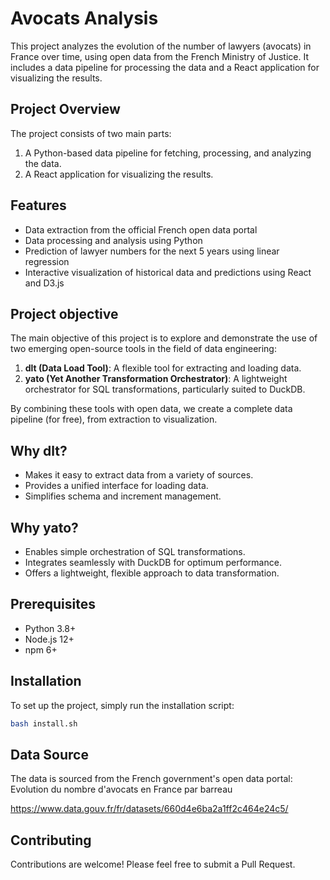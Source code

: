 # Avocats Analysis

This project analyzes the evolution of the number of lawyers (avocats) in France over time, using open data from the French Ministry of Justice. It includes a data pipeline for processing the data and a React application for visualizing the results.

## Project Overview

The project consists of two main parts:
1. A Python-based data pipeline for fetching, processing, and analyzing the data.
2. A React application for visualizing the results.

## Features

- Data extraction from the official French open data portal
- Data processing and analysis using Python
- Prediction of lawyer numbers for the next 5 years using linear regression
- Interactive visualization of historical data and predictions using React and D3.js

## Project objective

The main objective of this project is to explore and demonstrate the use of two emerging open-source tools in the field of data engineering:

1. **dlt (Data Load Tool)**: A flexible tool for extracting and loading data.
2. **yato (Yet Another Transformation Orchestrator)**: A lightweight orchestrator for SQL transformations, particularly suited to DuckDB.

By combining these tools with open data, we create a complete data pipeline (for free), from extraction to visualization.

## Why dlt?

- Makes it easy to extract data from a variety of sources.
- Provides a unified interface for loading data.
- Simplifies schema and increment management.

## Why yato?

- Enables simple orchestration of SQL transformations.
- Integrates seamlessly with DuckDB for optimum performance.
- Offers a lightweight, flexible approach to data transformation.

## Prerequisites

- Python 3.8+
- Node.js 12+
- npm 6+

## Installation

To set up the project, simply run the installation script:

```bash
bash install.sh
```

## Data Source
The data is sourced from the French government's open data portal:
Evolution du nombre d'avocats en France par barreau

https://www.data.gouv.fr/fr/datasets/660d4e6ba2a1ff2c464e24c5/

## Contributing
Contributions are welcome! Please feel free to submit a Pull Request.